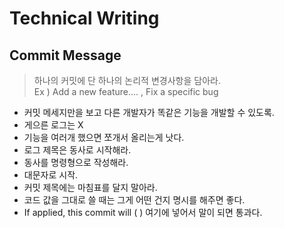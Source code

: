 # Technical Writing

## Commit Message

> 하나의 커밋에 단 하나의 논리적 변경사항을 담아라. <br> Ex ) Add a new feature….  ,  Fix a specific bug


- 커밋 메세지만을 보고 다른 개발자가 똑같은 기능을 개발할 수 있도록.
- 게으른 로그는 X
- 기능을 여러개 했으면 쪼개서 올리는게 낫다.
- 로그 제목은 동사로 시작해라.
- 동사를 명령형으로 작성해라.
- 대문자로 시작.
- 커밋 제목에는 마침표를 달지 말아라.
- 코드 값을 그대로 쓸 때는 그게 어떤 건지 명시를 해주면 좋다.
- If applied, this commit will (     ) 여기에 넣어서 말이 되면 통과다.
